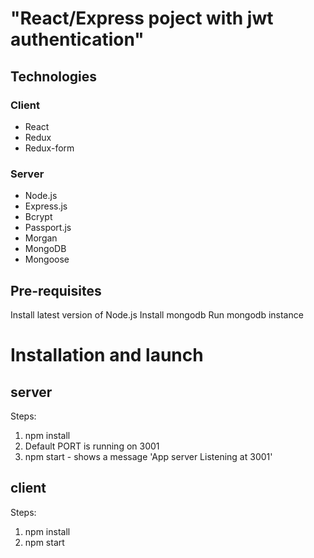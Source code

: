 # "React/Express poject with jwt authentication"
## Technologies

### Client

- React
- Redux
- Redux-form

### Server

- Node.js
- Express.js
- Bcrypt
- Passport.js
- Morgan
- MongoDB
- Mongoose



## Pre-requisites

Install latest version of Node.js
Install mongodb
Run mongodb instance

# Installation and launch

## server

Steps:

1.  npm install
2.  Default PORT is running on 3001
3.  npm start - shows a message 'App server Listening at 3001'

## client

Steps:

1.  npm install
2.  npm start

